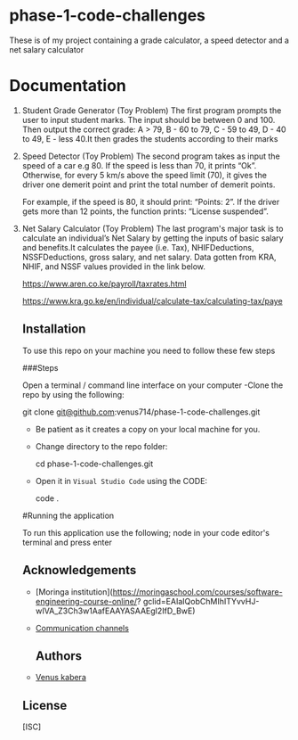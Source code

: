 # phase-1-code-challenges
 These is of my project containing a grade calculator, a speed detector and a net salary calculator 

# Documentation
1) Student Grade Generator (Toy Problem)
    The first program  prompts the user to input student marks. The input should be between 0 and 100. Then output the correct grade: 
    A > 79, B - 60 to 79, C -  59 to 49, D - 40 to 49, E - less 40.It then grades the students according to their marks

 2) Speed Detector (Toy Problem)
    The second program  takes as input the speed of a car e.g 80. If the speed is less than 70, it prints “Ok”. Otherwise, for every 5 km/s above the speed limit (70), it gives the driver one demerit point and print the total number of demerit points.

    For example, if the speed is 80, it should print: “Points: 2”. If the driver gets more than 12 points,       the function  prints: “License suspended”.

3) Net Salary Calculator (Toy Problem)
    The last program's major task is to calculate an individual’s Net Salary by getting the inputs of basic    salary and benefits.It calculates the payee (i.e. Tax), NHIFDeductions, NSSFDeductions, gross salary, and     net salary. 
    Data gotten from KRA, NHIF, and NSSF values provided in the link below.

    https://www.aren.co.ke/payroll/taxrates.html  

    https://www.kra.go.ke/en/individual/calculate-tax/calculating-tax/paye
    
    ## Installation
    To use this repo on your machine you need to follow these few steps
    
    ###Steps
    
    Open a terminal / command line interface on your computer
   -Clone the repo by using the following:

      git clone git@github.com:venus714/phase-1-code-challenges.git

    - Be patient as it creates a copy on your local machine for you.
    - Change directory to the repo folder:

        cd phase-1-code-challenges.git

     - Open it in ``Visual Studio Code`` using the  CODE:

        code .

     #Running the application

     To run this application use the following;
     node <file name>  in your code editor's terminal and press enter


      ## Acknowledgements

   - [Moringa institution](https://moringaschool.com/courses/software-engineering-course-online/?          gclid=EAIaIQobChMIhITYvvHJ-wIVA_Z3Ch3w1AafEAAYASAAEgI2IfD_BwE)
 
   - [Communication channels](https://app.slack.com/client/T0101L740P4/D04C40BEAG2)
 
     ## Authors

   - [Venus kabera](https://github.com/venus714)


    ## License

     [ISC]
